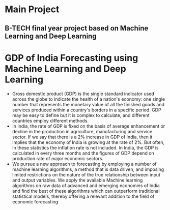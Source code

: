 # Main Project
B-TECH final year project based on Machine Learning and Deep Learning
------------------------------------------------------------------------------------------------
# GDP of India Forecasting using Machine Learning and Deep Learning
* Gross domestic product (GDP) is the single standard indicator used across the globe to indicate
the health of a nation's economy: one single number that represents the monetary value of all
the finished goods and services produced within a country's borders in a specific period. GDP
may be easy to define but it is complex to calculate, and different countries employ different
methods.
* In India, the rate of GDP is fixed on the basis of average enhancement or decline in the
production in agriculture, manufacturing and service sector. If we say that there is a 2%
increase in GDP of India, then it implies that the economy of India is growing at the rate of 2%.
But often, in these statistics the inflation rate is not included. In India, the GDP is calculated in
every three months and the figures of GDP depend on production rate of major economic
sectors.
* We pursue a new approach to forecasting by employing a number of machine learning
algorithms, a method that is data driven, and imposing limited restrictions on the nature of the
true relationship between input and output variables. We apply the available Machine learning 
algorithms on raw data of advanced and emerging economies of India and find the best of
these algorithms which can outperform traditional statistical models, thereby offering a
relevant addition to the field of economic forecasting
